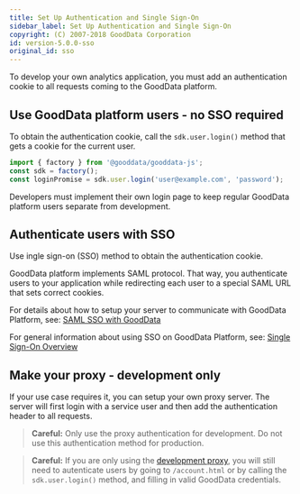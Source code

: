 ```yaml
---
title: Set Up Authentication and Single Sign-On
sidebar_label: Set Up Authentication and Single Sign-On
copyright: (C) 2007-2018 GoodData Corporation
id: version-5.0.0-sso
original_id: sso
---
```


To develop your own analytics application, you must add an authentication cookie to all requests coming to the GoodData platform.

<!-- INTERNAL GDC NOTE:
    If you need public access, you may use proxy method below. 
    GoodData Platform doesn't support public access, but there is 
    a possibility to supply access token via URI. 
    (But it is not supported by GoodData.UI.)  
 -->

## Use GoodData platform users - no SSO required
To obtain the authentication cookie, call the `sdk.user.login()` method that gets a cookie for the current user.
```js
import { factory } from '@gooddata/gooddata-js';
const sdk = factory();
const loginPromise = sdk.user.login('user@example.com', 'password');
```
Developers must implement their own login page to keep regular GoodData platform users separate from development.

## Authenticate users with SSO
Use ingle sign-on (SSO) method to obtain the authentication cookie.

GoodData platform implements SAML protocol. That way, you authenticate users to your application while redirecting each user to a special SAML URL that sets correct cookies.

For details about how to setup your server to communicate with GoodData Platform, see:
[SAML SSO with GoodData](https://help.gooddata.com/display/doc/SAML+SSO+with+GoodData)

For general information about using SSO on GoodData Platform, see:
[Single Sign-On Overview](https://help.gooddata.com/display/doc/Single+Sign-On+Overview)

## Make your proxy - development only
If your use case requires it, you can setup your own proxy server. The server will first login with a service user and then add the authentication header to all requests.

> **Careful:** Only use the proxy authentication for development. Do not use this authentication method for production.

> **Careful:** If you are only using the [development proxy](cors.md#on-your-local-dev-machine), you will still need to autenticate users by going to `/account.html` or by calling the `sdk.user.login()` method, and filling in valid GoodData credentials.
